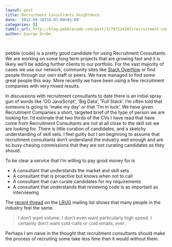 ```yaml
---
layout: post
title: Recruitment Consultants Knightmare
date: '2012-09-18T16:07:00+01:00'
categories: []
tumblr_url: http://blog.pebblecode.com/post/31797124287/recruitment-consultants-knightmare
author: George Ornbo
---
```

<p><img src="http://media.tumblr.com/tumblr_majwei2PXP1qz7kgs.jpg" alt=""/></p>

<p>pebble {code} is a pretty good candidate for using Recruitment Consultants. We are working on some long term projects that are growing fast and it is likely we&rsquo;ll be adding further clients to our portfolio. For the vast majority of cases we use our network, community sites like <a href="http://careers.stackoverflow.com/">Stack Overflow</a> or find people through our own staff or peers. We have managed to find some great people this way. More recently we have been using a few recruitment companies with very mixed results.</p>

<p>In discussions with recruitment consultants to date there is an initial spray gun of words like &lsquo;OO JavaScript&rsquo;, 'Big Data&rsquo;, 'Full Stack&rsquo;. I&rsquo;m often told that someone is going to 'make my day&rsquo; or that 'I&rsquo;m in luck&rsquo;. We have given Recruitment Companies a short, targeted brief of the type of person we are looking for. I&rsquo;d estimate that two thirds of the CVs I have read that have come from Recruitment Consultants are not at all close to the skill set we are looking for. There is little curation of candidates, and a sketchy understanding of skill sets. I feel guilty but I am beginning to assume that recruitment consultants don&rsquo;t understand the industry well enough and are so busy chasing commissions that they are not curating candidates as they should.</p>

<p>To be clear a service that I&rsquo;m willing to pay good money for is</p>

<ul><li>A consultant that understands the market and skill sets </li>
<li>A consultant that is proactive but knows when not to call</li>
<li>A consultant that can curate candidates for my requirements</li>
<li>A consultant that understands that reviewing code is as important as interviewing</li>
</ul><p>The <a href="http://lists.lrug.org/pipermail/chat-lrug.org/2012-September/008072.html">recent thread</a> on the <a href="http://lrug.org/">LRUG</a> mailing list shows that many people in the industry feel the same.</p>

<blockquote>
  <p>I don&rsquo;t want volume. I don&rsquo;t even want particularly high speed. I certainly don&rsquo;t want cold-calls or cold emails, <em>ever</em>.</p>
</blockquote>

<p>Perhaps I am naive in the thought that recruitment consultants should make the process of recruiting some take less time than it would without them.</p>
